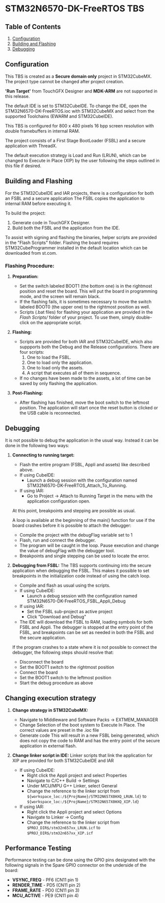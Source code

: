 # STM32N6570-DK-FreeRTOS TBS

## Table of Contents
1. [Configuration](#configuration)
2. [Building and Flashing](#building-and-flashing)
3. [Debugging](#debugging)

## Configuration

This TBS is created as a **Secure domain only** project in STM32CubeMX. The project type cannot be changed after project creation.

**'Run Target'** from TouchGFX Designer and **MDK-ARM** are not supported in this release.

The default IDE is set to STM32CubeIDE. To change the IDE, open the STM32N6570-DK-FreeRTOS.ioc with STM32CubeMX and select from the supported Toolchains (EWARM and STM32CubeIDE).

This TBS is configured for 800 x 480 pixels 16 bpp screen resolution with double framebuffers in internal RAM.

The project consists of a First Stage BootLoader (FSBL) and a secure application with ThreadX.

The default execution strategy is Load and Run (LRUN), which can be changed to Execute in Place (XIP) by the user following the steps outlined in this file if desired.

## Building and Flashing

For the STM32CubeIDE and IAR projects, there is a configuration for both an FSBL and a secure application
The FSBL copies the application to internal RAM before executing it.

To build the project:
1. Generate code in TouchGFX Designer.
2. Build both the FSBL and the application from the IDE.

To assist with signing and flashing the binaries, helper scripts are provided in the "Flash Scripts" folder. Flashing the board requires STM32CubeProgrammer installed in the default location which can be downloaded from st.com.

### Flashing Procedure:

1. **Preparation:**
   - Set the switch labeled BOOT1 (the bottom one) is in the rightmost position and reset the board. This will put the board in programming mode, and the screen will remain black.
   - If the flashing fails, it is sometimes necessary to move the switch labeled BOOT0 (the upper one) to the rightmost position as well.  
   - Scripts (.bat files) for flashing your application are provided in the *Flash Scripts/* folder of your project. To use them, simply double-click on the appropriate script.
 
3. **Flashing:**
   - Scripts are provided for both IAR and STM32CubeIDE, which also suppports both the Debug and the Release configurations. There are four scripts:
     1. One to load the FSBL.
     2. One to load only the application.
     3. One to load only the assets.
     4. A script that executes all of them in sequence.
   - If no changes have been made to the assets, a lot of time can be saved by only flashing the application.

4. **Post-Flashing:**
   - After flashing has finished, move the boot switch to the leftmost position. The application will start once the reset button is clicked or the USB cable is reconnected.

## Debugging

It is not possible to debug the application in the usual way. Instead it can be done in the following two ways:

1. **Connecting to running target:**
   - Flash the entire program (FSBL, Appli and assets) like described above. 
    - If using CubeIDE:
      - Launch a debug session with the configuration named STM32N6570-DK-FreeRTOS_Attach_To_Running.
   - If using IAR:
      - Go to Project -> Attach to Running Target in the menu with the application configuration open.

   At this point, breakpoints and stepping are possible as usual.

   A loop is available at the beginning of the main() function for use if the board crashes before it is possible to attach the debugger: 
   - Compile the project with the debugFlag variable set to 1
   - Flash, run and connect the debugger. 
   - The program will be caught in the loop. Pause execution and change the value of debugFlag with the debugger tool.
   - Breakpoints and single stepping can be used to locate the error.

2. **Debugging from FSBL:**
   The TBS supports continuing into the secure application when debugging the FSBL. This makes it possible to set breakpoints in the initialization code instead of using the catch loop.
   - Compile and flash as usual using the scripts.
   - If using CubeIDE:
      - Launch a debug session with the configuration named STM32N6570-DK-FreeRTOS_FSBL_Appli_Debug
   - If using IAR:
      - Set the FSBL sub-project as active project
      - Click "Download and Debug"
   - The IDE will download the FSBL to RAM, loading symbols for both FSBL and Appli. The debugger is stopped at the entry point of the FSBL, and breakpoints can be set as needed in both the FSBL and the secure application.

   If the program crashes to a state where it is not possible to connect the debugger, the following steps should resolve that:
   - Disconnect the board
   - Set the BOOT1 switch to the rightmost position
   - Connect the board
   - Set the BOOT1 switch to the leftmost position
   - Start the debug procedure as above

## Changing execution strategy

1. **Change strategy in STM32CubeMX:**
   - Navigate to Middleware and Software Packs -> EXTMEM_MANAGER
   - Change Selection of the boot system to Execute In Place. The correct values are preset in the .ioc file
   - Generate code
   This will result in a new FSBL being generated, which does not copy the code to RAM and has the entry point of the secure application in external flash.

2. **Change linker script in IDE:**
   Linker scripts that link the application for XIP are provided for both STM32CubeIDE and IAR
   - If using CubeIDE:
      - Right click the Appli project and select Properties
      - Navigate to C/C++ Build -> Settings
      - Under MCU/MPU G++ Linker, select General
      - Change the reference to the linker script from ```${workspace_loc:/${ProjName}/STM32N657X0HXQ_LRUN.ld}``` to ```${workspace_loc:/${ProjName}/STM32N657X0HXQ_XIP.ld}```
   - If using IAR:
      - Right click the Appli project and select Options
      - Navigate to Linker -> Config
      - Change the reference to the linker script from ```$PROJ_DIR$/stm32n657xx_LRUN.icf``` to ```$PROJ_DIR$/stm32n657xx_XIP.icf```


## Performance Testing

Performance testing can be done using the GPIO pins designated with the following signals in the Spare GPIO connector on the underside of the board:

- **VSYNC_FREQ**  - PF6 (CN11 pin 1)
- **RENDER_TIME** - PD5 (CN11 pin 2)
- **FRAME_RATE**  - PD0 (CN11 pin 3)
- **MCU_ACTIVE**  - PE9 (CN11 pin 4)